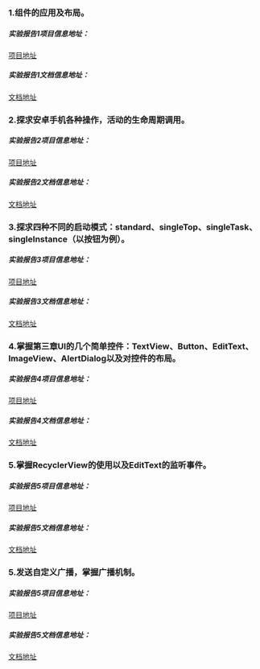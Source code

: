 ### 1.组件的应用及布局。

##### 实验报告1项目信息地址：

[项目地址](https://github.com/TomHardyWu/2018118148_Android/tree/master/01FirstHomeWork/FirstWork)

##### 实验报告1文档信息地址：

[文档地址](https://github.com/TomHardyWu/2018118148_Android/blob/master/01FirstHomeWork/%E5%AE%9E%E9%AA%8C%E6%8A%A5%E5%91%8A1.md)

### 2.探求安卓手机各种操作，活动的生命周期调用。

##### 实验报告2项目信息地址：

[项目地址](https://github.com/TomHardyWu/2018118148_Android/tree/master/02SecondHomeWork/SecondWork)

##### 实验报告2文档信息地址：

[文档地址](https://github.com/TomHardyWu/2018118148_Android/blob/master/02SecondHomeWork/%E5%AE%9E%E9%AA%8C%E6%8A%A5%E5%91%8A2.md)

### 3.探求四种不同的启动模式：standard、singleTop、singleTask、singleInstance（以按钮为例）。

##### 实验报告3项目信息地址：

[项目地址](https://github.com/TomHardyWu/2018118148_Android/tree/master/03ThirdHomeWork/ThirdWork)

##### 实验报告3文档信息地址：

[文档地址](https://github.com/TomHardyWu/2018118148_Android/blob/master/03ThirdHomeWork/%E5%AE%9E%E9%AA%8C%E6%8A%A5%E5%91%8A3.md)

### 4.掌握第三章UI的几个简单控件：TextView、Button、EditText、ImageView、AlertDialog以及对控件的布局。

##### 实验报告4项目信息地址：

[项目地址](https://github.com/TomHardyWu/2018118148_Android/tree/master/04ForthHomeWork/ForthWork)

##### 实验报告4文档信息地址：

[文档地址](https://github.com/TomHardyWu/2018118148_Android/blob/master/04ForthHomeWork/%E5%AE%9E%E9%AA%8C%E6%8A%A5%E5%91%8A4.md)

### 5.掌握RecyclerView的使用以及EditText的监听事件。

##### 实验报告5项目信息地址：

[项目地址](https://github.com/TomHardyWu/2018118148_Android/tree/master/05FifthHomeWork/FifthWork)

##### 实验报告5文档信息地址：

[文档地址](https://github.com/TomHardyWu/2018118148_Android/blob/master/05FifthHomeWork/%E5%AE%9E%E9%AA%8C%E6%8A%A5%E5%91%8A5.md)

### 5.发送自定义广播，掌握广播机制。

##### 实验报告5项目信息地址：

[项目地址]()

##### 实验报告5文档信息地址：

[文档地址]()